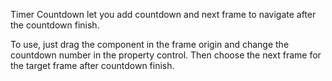 Timer Countdown let you add countdown and next frame to navigate after the countdown finish.

To use, just drag the component in the frame origin and change the countdown number in the property control. Then choose the next frame for the target frame after countdown finish.

